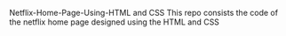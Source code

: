  Netflix-Home-Page-Using-HTML and CSS
This repo consists the code of the netflix home page designed using the HTML and CSS

